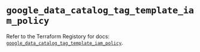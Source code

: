 # `google_data_catalog_tag_template_iam_policy`

Refer to the Terraform Registory for docs: [`google_data_catalog_tag_template_iam_policy`](https://www.terraform.io/docs/providers/google/r/data_catalog_tag_template_iam_policy).
